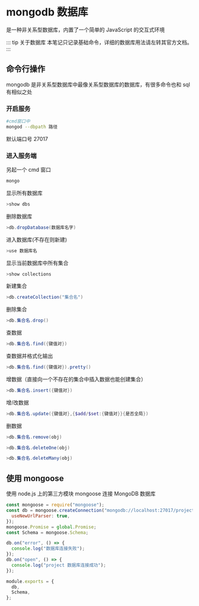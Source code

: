 # mongodb 数据库

是一种非关系型数据库，内置了一个简单的 JavaScript 的交互式环境

::: tip 关于数据库
本笔记只记录基础命令，详细的数据库用法请左转其官方文档。
:::

## 命令行操作

mongodb 是非关系型数据库中最像关系型数据库的数据库，有很多命令也和 sql 有相似之处

### 开启服务

```bash
#cmd窗口中
mongod --dbpath 路径
```

默认端口号 27017

### 进入服务端

另起一个 cmd 窗口

```powershell
mongo
```

显示所有数据库

```powershell
>show dbs
```

删除数据库

```powershell
>db.dropDatabase(数据库名字)
```

进入数据库(不存在则新建)

```powershell
>use 数据库名
```

显示当前数据库中所有集合

```powershell
>show collections
```

新建集合

```powershell
>db.createCollection("集合名")
```

删除集合

```powershell
>db.集合名.drop()
```

查数据

```powershell
>db.集合名.find({键值对})
```

查数据并格式化输出

```powershell
>db.集合名.find({键值对}).pretty()
```

增数据（直接向一个不存在的集合中插入数据也能创建集合）

```powershell
>db.集合名.insert({键值对})
```

增/改数据

```powershell
>db.集合名.update({键值对},{$add/$set:{键值对}}{是否全局})
```

删数据

```powershell
>db.集合名.remove(obj)

>db.集合名.deleteOne(obj)

>db.集合名.deleteMany(obj)
```

## 使用 mongoose

使用 node.js 上的第三方模块 mongoose 连接 MongoDB 数据库

```js
const mongoose = require("mongoose");
const db = mongoose.createConnection("mongodb://localhost:27017/project", {
  useNewUrlParser: true,
});
mongoose.Promise = global.Promise;
const Schema = mongoose.Schema;

db.on("error", () => {
  console.log("数据库连接失败");
});
db.on("open", () => {
  console.log("project 数据库连接成功");
});

module.exports = {
  db,
  Schema,
};
```
